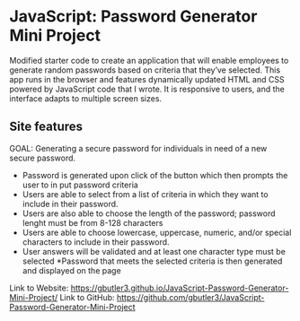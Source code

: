 # JavaScript: Password Generator Mini Project

Modified starter code to create an application that will enable employees to generate random passwords based on criteria that they’ve selected. This app runs in the browser and features dynamically updated HTML and CSS powered by JavaScript code that I wrote. It is responsive to users, and the interface adapts to multiple screen sizes.

## Site features

GOAL: Generating a secure password for individuals in need of a new secure password.

* Password is generated upon click of the button which then prompts the user to in put password criteria 
* Users are able to select from a list of criteria in which they want to include in their password. 
* Users are also able to choose the length of the password; password lenght must be from 8-128 characters
* Users are able to choose lowercase, uppercase, numeric, and/or special characters to include in their password.
* User answers will be validated and at least one character type must be selected
*Password that meets the selected criteria is then generated and displayed on the page 


Link to Website: https://gbutler3.github.io/JavaScript-Password-Generator-Mini-Project/
Link to GitHub: https://github.com/gbutler3/JavaScript-Password-Generator-Mini-Project